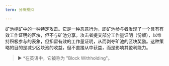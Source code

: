 ```yaml
---
term: 分块预扣

---
```

矿池挖矿中的一种特定攻击。它是一种恶意行为，即矿池参与者发现了一个具有有效工作证明的区块，但不与矿池分享。攻击者提交部分工作量证明（份额），以维持积极参与的表象，但扣留有效的工作量证明，从而剥夺矿池的区块奖励。这种策略的目的是减少区块池的收益，但不直接从中获益，而是影响其盈利能力。

> ► *在英语中，它被称为 "Block Withholding"。
